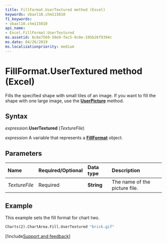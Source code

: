 ```yaml
---
title: FillFormat.UserTextured method (Excel)
keywords: vbaxl10.chm115010
f1_keywords:
- vbaxl10.chm115010
api_name:
- Excel.FillFormat.UserTextured
ms.assetid: 8c8e7569-50e9-fec5-9c0e-195b26f9394c
ms.date: 04/26/2019
ms.localizationpriority: medium
---
```



# FillFormat.UserTextured method (Excel)

Fills the specified shape with small tiles of an image. If you want to fill the shape with one large image, use the **[UserPicture](Excel.FillFormat.UserPicture.md)** method.


## Syntax

_expression_.**UserTextured** (_TextureFile_)

_expression_ A variable that represents a **[FillFormat](Excel.FillFormat.md)** object.


## Parameters

|Name|Required/Optional|Data type|Description|
|:-----|:-----|:-----|:-----|
| _TextureFile_|Required| **String**| The name of the picture file.|

## Example

This example sets the fill format for chart two.

```vb
Charts(2).ChartArea.Fill.UserTextured "brick.gif"
```




[!include[Support and feedback](~/includes/feedback-boilerplate.md)]